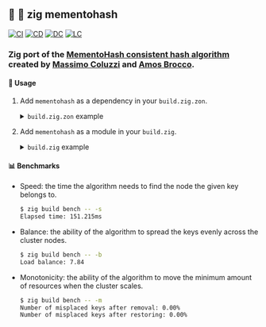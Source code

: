 ## :lizard: :memo: **zig mementohash**

[![CI][ci-shield]][ci-url]
[![CD][cd-shield]][cd-url]
[![DC][dc-shield]][dc-url]
[![LC][lc-shield]][lc-url]

### Zig port of the [MementoHash consistent hash algorithm](https://github.com/slashdotted/cpp-consistent-hashing-algorithms) created by [Massimo Coluzzi](https://github.com/massimo-coluzzi-supsi) and [Amos Brocco](https://github.com/slashdotted).

#### :rocket: Usage

1. Add `mementohash` as a dependency in your `build.zig.zon`.

    <details>

    <summary><code>build.zig.zon</code> example</summary>

    ```zig
    .{
        .name = "<name_of_your_package>",
        .version = "<version_of_your_package>",
        .dependencies = .{
            .mementohash = .{
                .url = "https://github.com/tensorush/zig-mementohash/archive/<git_tag_or_commit_hash>.tar.gz",
                .hash = "<package_hash>",
            },
        },
    }
    ```

    Set `<package_hash>` to `12200000000000000000000000000000000000000000000000000000000000000000`, and Zig will provide the correct found value in an error message.

    </details>

2. Add `mementohash` as a module in your `build.zig`.

    <details>

    <summary><code>build.zig</code> example</summary>

    ```zig
    const mementohash = b.dependency("mementohash", .{});
    exe.addModule("MementoHash", mementohash.module("MementoHash"));
    ```

    </details>

#### :bar_chart: Benchmarks

- Speed: the time the algorithm needs to find the node the given key belongs to.

    ```sh
    $ zig build bench -- -s
    Elapsed time: 151.215ms
    ```

- Balance: the ability of the algorithm to spread the keys evenly across the cluster nodes.

    ```sh
    $ zig build bench -- -b
    Load balance: 7.84
    ```

- Monotonicity: the ability of the algorithm to move the minimum amount of resources when the cluster scales.

    ```sh
    $ zig build bench -- -m
    Number of misplaced keys after removal: 0.00%
    Number of misplaced keys after restoring: 0.00%
    ```

<!-- MARKDOWN LINKS -->

[ci-shield]: https://img.shields.io/github/actions/workflow/status/tensorush/zig-mementohash/ci.yaml?branch=main&style=for-the-badge&logo=github&label=CI&labelColor=black
[ci-url]: https://github.com/tensorush/zig-mementohash/blob/main/.github/workflows/ci.yaml
[cd-shield]: https://img.shields.io/github/actions/workflow/status/tensorush/zig-mementohash/cd.yaml?branch=main&style=for-the-badge&logo=github&label=CD&labelColor=black
[cd-url]: https://github.com/tensorush/zig-mementohash/blob/main/.github/workflows/cd.yaml
[dc-shield]: https://img.shields.io/badge/click-F6A516?style=for-the-badge&logo=zig&logoColor=F6A516&label=docs&labelColor=black
[dc-url]: https://tensorush.github.io/zig-mementohash
[lc-shield]: https://img.shields.io/github/license/tensorush/zig-mementohash.svg?style=for-the-badge&labelColor=black
[lc-url]: https://github.com/tensorush/zig-mementohash/blob/main/LICENSE.md
